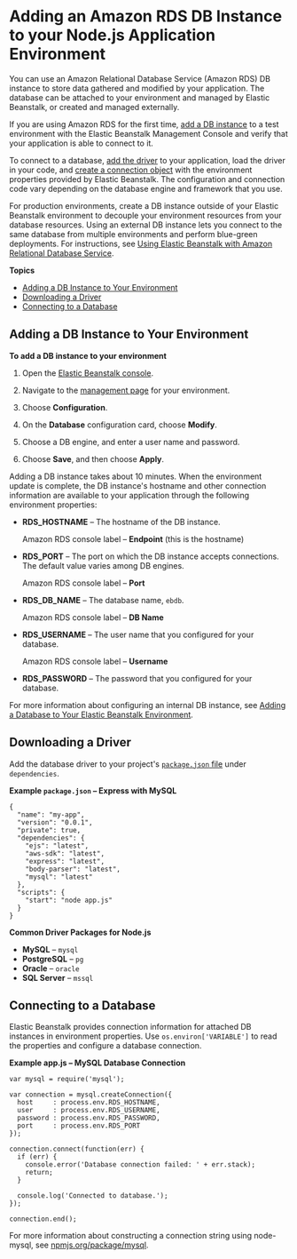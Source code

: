 # Adding an Amazon RDS DB Instance to your Node\.js Application Environment<a name="create-deploy-nodejs.rds"></a>

You can use an Amazon Relational Database Service \(Amazon RDS\) DB instance to store data gathered and modified by your application\. The database can be attached to your environment and managed by Elastic Beanstalk, or created and managed externally\.

If you are using Amazon RDS for the first time, [add a DB instance](#nodejs-rds-create) to a test environment with the Elastic Beanstalk Management Console and verify that your application is able to connect to it\.

To connect to a database, [add the driver](#nodejs-rds-drivers) to your application, load the driver in your code, and [create a connection object](#nodejs-rds-connect) with the environment properties provided by Elastic Beanstalk\. The configuration and connection code vary depending on the database engine and framework that you use\.

For production environments, create a DB instance outside of your Elastic Beanstalk environment to decouple your environment resources from your database resources\. Using an external DB instance lets you connect to the same database from multiple environments and perform blue\-green deployments\. For instructions, see [Using Elastic Beanstalk with Amazon Relational Database Service](AWSHowTo.RDS.md)\.

**Topics**
+ [Adding a DB Instance to Your Environment](#nodejs-rds-create)
+ [Downloading a Driver](#nodejs-rds-drivers)
+ [Connecting to a Database](#nodejs-rds-connect)

## Adding a DB Instance to Your Environment<a name="nodejs-rds-create"></a>

**To add a DB instance to your environment**

1. Open the [Elastic Beanstalk console](https://console.aws.amazon.com/elasticbeanstalk)\.

1. Navigate to the [management page](environments-console.md) for your environment\.

1. Choose **Configuration**\.

1. On the **Database** configuration card, choose **Modify**\.

1. Choose a DB engine, and enter a user name and password\.

1. Choose **Save**, and then choose **Apply**\.

Adding a DB instance takes about 10 minutes\. When the environment update is complete, the DB instance's hostname and other connection information are available to your application through the following environment properties:
+ **RDS\_HOSTNAME** – The hostname of the DB instance\.

  Amazon RDS console label – **Endpoint** \(this is the hostname\)
+ **RDS\_PORT** – The port on which the DB instance accepts connections\. The default value varies among DB engines\.

  Amazon RDS console label – **Port**
+ **RDS\_DB\_NAME** – The database name, `ebdb`\.

  Amazon RDS console label – **DB Name**
+ **RDS\_USERNAME** – The user name that you configured for your database\.

  Amazon RDS console label – **Username**
+ **RDS\_PASSWORD** – The password that you configured for your database\.

For more information about configuring an internal DB instance, see [Adding a Database to Your Elastic Beanstalk Environment](using-features.managing.db.md)\.

## Downloading a Driver<a name="nodejs-rds-drivers"></a>

Add the database driver to your project's [`package.json` file](nodejs-platform-packagejson.md) under `dependencies`\.

**Example `package.json` – Express with MySQL**  

```
{
  "name": "my-app",
  "version": "0.0.1",
  "private": true,
  "dependencies": {
    "ejs": "latest",
    "aws-sdk": "latest",
    "express": "latest",
    "body-parser": "latest",
    "mysql": "latest"
  },
  "scripts": {
    "start": "node app.js"
  }
}
```

**Common Driver Packages for Node\.js**
+ **MySQL** – `mysql`
+ **PostgreSQL** – `pg`
+ **Oracle** – `oracle`
+ **SQL Server** – `mssql`

## Connecting to a Database<a name="nodejs-rds-connect"></a>

Elastic Beanstalk provides connection information for attached DB instances in environment properties\. Use `os.environ['VARIABLE']` to read the properties and configure a database connection\.

**Example app\.js – MySQL Database Connection**  

```
var mysql = require('mysql');

var connection = mysql.createConnection({
  host     : process.env.RDS_HOSTNAME,
  user     : process.env.RDS_USERNAME,
  password : process.env.RDS_PASSWORD,
  port     : process.env.RDS_PORT
});

connection.connect(function(err) {
  if (err) {
    console.error('Database connection failed: ' + err.stack);
    return;
  }

  console.log('Connected to database.');
});

connection.end();
```
For more information about constructing a connection string using node\-mysql, see [npmjs\.org/package/mysql](https://npmjs.org/package/mysql)\.